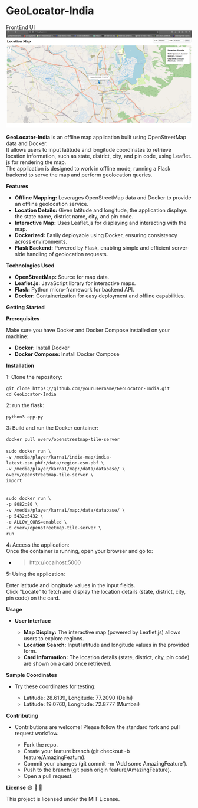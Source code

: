 # GeoLocator-India

FrontEnd UI
![indiamap](https://github.com/TGouriSankar/GeoLocator-India/blob/main/indiamap.png)

**GeoLocator-India** is an offline map application built using OpenStreetMap data and Docker.\
It allows users to input latitude and longitude coordinates to retrieve location information, such as state, district, city, and pin code, using Leaflet.\
js for rendering the map. \
The application is designed to work in offline mode, running a Flask backend to serve the map and perform geolocation queries. 

**Features**

-  **Offline Mapping:** Leverages OpenStreetMap data and Docker to provide an offline geolocation service.
-  **Location Details:** Given latitude and longitude, the application displays the state name, district name, city, and pin code.
-  **Interactive Map:** Uses Leaflet.js for displaying and interacting with the map.
-  **Dockerized:** Easily deployable using Docker, ensuring consistency across environments.
-  **Flask Backend:** Powered by Flask, enabling simple and efficient server-side handling of geolocation requests.

**Technologies Used**

- **OpenStreetMap:** Source for map data.
-  **Leaflet.js:** JavaScript library for interactive maps.
-  **Flask:** Python micro-framework for backend API.
-  **Docker:** Containerization for easy deployment and offline capabilities.

  **Getting Started**

**Prerequisites**

Make sure you have Docker and Docker Compose installed on your machine:

-  **Docker:** Install Docker
-  **Docker Compose:** Install Docker Compose

**Installation**

1:  Clone the repository:
  
    git clone https://github.com/yourusername/GeoLocator-India.git
    cd GeoLocator-India
    
2:  run the flask:

    python3 app.py

3:  Build and run the Docker container:

    docker pull overv/openstreetmap-tile-server

    sudo docker run \
    -v /media/player/karna1/india-map/india-latest.osm.pbf:/data/region.osm.pbf \
    -v /media/player/karna1/map:/data/database/ \
    overv/openstreetmap-tile-server \
    import

    
    sudo docker run \
    -p 8082:80 \
    -v /media/player/karna1/map:/data/database/ \
    -p 5432:5432 \
    -e ALLOW_CORS=enabled \
    -d overv/openstreetmap-tile-server \
    run
    
    
4:  Access the application: \
  Once the container is running, open your browser and go to: 

  -  > http://localhost:5000

5: Using the application:

  Enter latitude and longitude values in the input fields. \
  Click "Locate" to fetch and display the location details (state, district, city, pin code) on the card.

**Usage**
- **User Interface**

    - **Map Display:** The interactive map (powered by Leaflet.js) allows users to explore regions.
    - **Location Search:** Input latitude and longitude values in the provided form.
   -  **Card Information:** The location details (state, district, city, pin code) are shown on a card once retrieved.

**Sample Coordinates**

- Try these coordinates for testing:

    - Latitude: 28.6139, Longitude: 77.2090 (Delhi)
    - Latitude: 19.0760, Longitude: 72.8777 (Mumbai)

  
**Contributing**

- Contributions are welcome! Please follow the standard fork and pull request workflow.

    - Fork the repo.
    - Create your feature branch (git checkout -b feature/AmazingFeature).
    - Commit your changes (git commit -m 'Add some AmazingFeature').
    - Push to the branch (git push origin feature/AmazingFeature).
    - Open a pull request.

**License**
:smile: :rocket: :tada:

This project is licensed under the MIT License.

